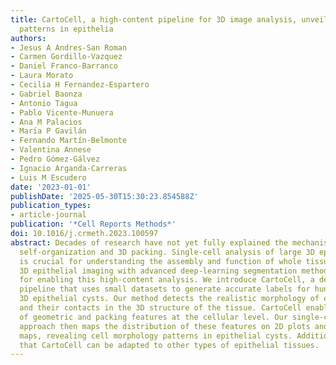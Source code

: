 ```yaml
---
title: CartoCell, a high-content pipeline for 3D image analysis, unveils cell morphology
  patterns in epithelia
authors:
- Jesus A Andres-San Roman
- Carmen Gordillo-Vazquez
- Daniel Franco-Barranco
- Laura Morato
- Cecilia H Fernandez-Espartero
- Gabriel Baonza
- Antonio Tagua
- Pablo Vicente-Munuera
- Ana M Palacios
- Marı́a P Gavilán
- Fernando Martín-Belmonte
- Valentina Annese
- Pedro Gómez-Gálvez
- Ignacio Arganda-Carreras
- Luis M Escudero
date: '2023-01-01'
publishDate: '2025-05-30T15:30:23.854588Z'
publication_types:
- article-journal
publication: '*Cell Reports Methods*'
doi: 10.1016/j.crmeth.2023.100597
abstract: Decades of research have not yet fully explained the mechanisms of epithelial
  self-organization and 3D packing. Single-cell analysis of large 3D epithelial libraries
  is crucial for understanding the assembly and function of whole tissues. Combining
  3D epithelial imaging with advanced deep-learning segmentation methods is essential
  for enabling this high-content analysis. We introduce CartoCell, a deep-learning-based
  pipeline that uses small datasets to generate accurate labels for hundreds of whole
  3D epithelial cysts. Our method detects the realistic morphology of epithelial cells
  and their contacts in the 3D structure of the tissue. CartoCell enables the quantification
  of geometric and packing features at the cellular level. Our single-cell cartography
  approach then maps the distribution of these features on 2D plots and 3D surface
  maps, revealing cell morphology patterns in epithelial cysts. Additionally, we show
  that CartoCell can be adapted to other types of epithelial tissues.
---
```

